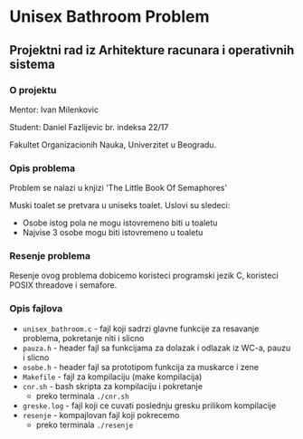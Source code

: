 # Unisex Bathroom Problem
## Projektni rad iz Arhitekture racunara i operativnih sistema



### O projektu
Mentor: Ivan Milenkovic

Student: Daniel Fazlijevic br. indeksa 22/17

Fakultet Organizacionih Nauka, Univerzitet u Beogradu.


### Opis problema
Problem se nalazi u knjizi 'The Little Book Of Semaphores'

Muski toalet se pretvara u uniseks toalet. Uslovi su sledeci:
- Osobe istog pola ne mogu istovremeno biti u toaletu
- Najvise 3 osobe mogu biti istovremeno u toaletu


### Resenje problema
Resenje ovog problema dobicemo koristeci programski jezik C, koristeci POSIX threadove i semafore. 


### Opis fajlova
- `unisex_bathroom.c` - fajl koji sadrzi glavne funkcije za resavanje problema, pokretanje niti i slicno
- `pauza.h` - header fajl sa funkcijama za dolazak i odlazak iz WC-a, pauzu i slicno
- `osobe.h` - header fajl sa prototipom funkcija za muskarce i zene
- `Makefile` - fajl za kompilaciju (make kompilacija)
- `cnr.sh` - bash skripta za kompilaciju i pokretanje
	- preko terminala `./cnr.sh`
- `greske.log` - fajl koji ce cuvati poslednju gresku prilikom kompilacije
- `resenje` - kompajlovan fajl koji pokrecemo
	- preko terminala `./resenje`
